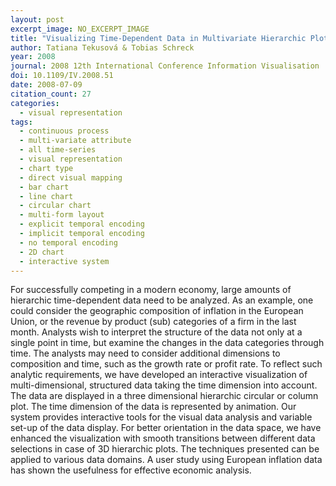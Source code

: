 ```yaml
---
layout: post
excerpt_image: NO_EXCERPT_IMAGE
title: "Visualizing Time-Dependent Data in Multivariate Hierarchic Plots - Design and Evaluation of an Economic Application"
author: Tatiana Tekusová & Tobias Schreck
year: 2008
journal: 2008 12th International Conference Information Visualisation
doi: 10.1109/IV.2008.51
date: 2008-07-09
citation_count: 27
categories:
  - visual representation
tags:
  - continuous process
  - multi-variate attribute
  - all time-series
  - visual representation
  - chart type
  - direct visual mapping
  - bar chart
  - line chart
  - circular chart
  - multi-form layout
  - explicit temporal encoding
  - implicit temporal encoding
  - no temporal encoding
  - 2D chart
  - interactive system
---
```

For successfully competing in a modern economy, large amounts of hierarchic time-dependent data need to be analyzed. As an example, one could consider the geographic composition of inflation in the European Union, or the revenue by product (sub) categories of a firm in the last month. Analysts wish to interpret the structure of the data not only at a single point in time, but examine the changes in the data categories through time. The analysts may need to consider additional dimensions to composition and time, such as the growth rate or profit rate. To reflect such analytic requirements, we have developed an interactive visualization of multi-dimensional, structured data taking the time dimension into account. The data are displayed in a three dimensional hierarchic circular or column plot. The time dimension of the data is represented by animation. Our system provides interactive tools for the visual data analysis and variable set-up of the data display. For better orientation in the data space, we have enhanced the visualization with smooth transitions between different data selections in case of 3D hierarchic plots. The techniques presented can be applied to various data domains. A user study using European inflation data has shown the usefulness for effective economic analysis.
